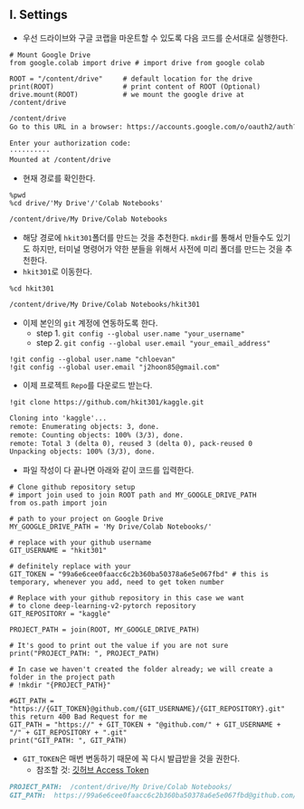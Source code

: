 ## I. Settings
- 우선 드라이브와 구글 코랩을 마운트할 수 있도록 다음 코드를 순서대로 실행한다.

```terminal
# Mount Google Drive
from google.colab import drive # import drive from google colab

ROOT = "/content/drive"     # default location for the drive
print(ROOT)                 # print content of ROOT (Optional)
drive.mount(ROOT)           # we mount the google drive at /content/drive
```

```markdown
/content/drive
Go to this URL in a browser: https://accounts.google.com/o/oauth2/auth?client_id=947318989803-6bn6qk8qdgf4n4g3pfee6491hc0brc4i.apps.googleusercontent.com&redirect_uri=urn%3aietf%3awg%3aoauth%3a2.0%3aoob&response_type=code&scope=email%20https%3a%2f%2fwww.googleapis.com%2fauth%2fdocs.test%20https%3a%2f%2fwww.googleapis.com%2fauth%2fdrive%20https%3a%2f%2fwww.googleapis.com%2fauth%2fdrive.photos.readonly%20https%3a%2f%2fwww.googleapis.com%2fauth%2fpeopleapi.readonly

Enter your authorization code:
··········
Mounted at /content/drive
```

- 현재 경로를 확인한다.

```terminal
%pwd
%cd drive/'My Drive'/'Colab Notebooks'
```

```markdown
/content/drive/My Drive/Colab Notebooks
```

- 해당 경로에 `hkit301`폴더를 만드는 것을 추천한다. `mkdir`를 통해서 만들수도 있기도 하지만, 터미널 명령어가 약한 분들을 위해서 사전에 미리 폴더를 만드는 것을 추천한다. 
- `hkit301`로 이동한다. 

```terminal
%cd hkit301
```
```markdown
/content/drive/My Drive/Colab Notebooks/hkit301
```

- 이제 본인의 `git` 계정에 연동하도록 한다.
  + step 1. `git config --global user.name "your_username"`
  + step 2. `git config --global user.email "your_email_address"`
 
```terminal
!git config --global user.name "chloevan"
!git config --global user.email "j2hoon85@gmail.com"
```

- 이제 프로젝트 `Repo`를 다운로드 받는다.
```terminal
!git clone https://github.com/hkit301/kaggle.git
```

```markdown
Cloning into 'kaggle'...
remote: Enumerating objects: 3, done.
remote: Counting objects: 100% (3/3), done.
remote: Total 3 (delta 0), reused 3 (delta 0), pack-reused 0
Unpacking objects: 100% (3/3), done.
```

- 파일 작성이 다 끝나면 아래와 같이 코드를 입력한다.

```terminal
# Clone github repository setup
# import join used to join ROOT path and MY_GOOGLE_DRIVE_PATH
from os.path import join  

# path to your project on Google Drive
MY_GOOGLE_DRIVE_PATH = 'My Drive/Colab Notebooks/'

# replace with your github username
GIT_USERNAME = "hkit301"

# definitely replace with your
GIT_TOKEN = "99a6e6cee0faacc6c2b360ba50378a6e5e067fbd" # this is temporary, whenever you add, need to get token number

# Replace with your github repository in this case we want 
# to clone deep-learning-v2-pytorch repository
GIT_REPOSITORY = "kaggle"

PROJECT_PATH = join(ROOT, MY_GOOGLE_DRIVE_PATH)

# It's good to print out the value if you are not sure 
print("PROJECT_PATH: ", PROJECT_PATH)  

# In case we haven't created the folder already; we will create a folder in the project path 
# !mkdir "{PROJECT_PATH}"    

#GIT_PATH = "https://{GIT_TOKEN}@github.com/{GIT_USERNAME}/{GIT_REPOSITORY}.git" this return 400 Bad Request for me
GIT_PATH = "https://" + GIT_TOKEN + "@github.com/" + GIT_USERNAME + "/" + GIT_REPOSITORY + ".git"
print("GIT_PATH: ", GIT_PATH)
```
- `GIT_TOKEN`은 매번 변동하기 때문에 꼭 다시 발급받을 것을 권한다.
	+ 참조할 것: [깃허브 Access Token](https://chloevan.github.io/settings/colab_drive_github_settings/#1-%EA%B9%83%ED%97%88%EB%B8%8C-access-token)

```markdown
PROJECT_PATH:  /content/drive/My Drive/Colab Notebooks/
GIT_PATH:  https://99a6e6cee0faacc6c2b360ba50378a6e5e067fbd@github.com/hkit301/kaggle.git
```